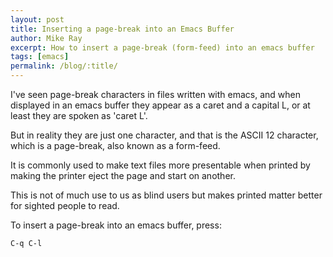 ```yaml
---
layout: post
title: Inserting a page-break into an Emacs Buffer
author: Mike Ray
excerpt: How to insert a page-break (form-feed) into an emacs buffer
tags: [emacs]
permalink: /blog/:title/
---
```



I've seen page-break characters in files written with emacs, and when displayed in an emacs buffer they appear as a caret and a capital L, or at least they are spoken as 'caret L'.

But in reality they are just one character, and that is the ASCII 12 character, which is a page-break, also known as a form-feed.

It is commonly used to make text files more presentable when printed by making the printer eject the page and start on another.

This is not of much use to us as blind users but makes printed matter better for sighted people to read.

To insert a page-break into an emacs buffer, press:

	C-q C-l

